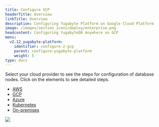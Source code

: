 ```yaml
---
title: Configure GCP
headerTitle: Overview
linkTitle: Overview
description: Configuring Yugabyte Platform on Google Cloud Platform
image: /images/section_icons/deploy/enterprise.png
headcontent: Configuring YugabyteDB Anywhere on GCP
menu:
  v2.12_yugabyte-platform:
    identifier: configure-2-gcp
    parent: configure-yugabyte-platform
    weight: 5
type: docs
---
```


Select your cloud provider to see the steps for configuration of database nodes. Click on the elements to see detailed steps.

<ul class="nav nav-tabs-alt nav-tabs-yb">

  <li>
    <a href="../aws" class="nav-link">
      <i class="fab fa-aws"></i>
      AWS
    </a>
  </li>

  <li>
    <a href="../gcp" class="nav-link active">
      <i class="fab fa-google" aria-hidden="true"></i>
      GCP
    </a>
  </li>

  <li>
    <a href="../azure" class="nav-link">
      <i class="fab fa-windows" aria-hidden="true"></i>
      Azure
    </a>
  </li>

  <li>
    <a href="../kubernetes" class="nav-link">
      <i class="fas fa-cubes" aria-hidden="true"></i>
      Kubernetes
    </a>
  </li>

  <li>
    <a href="../onprem" class="nav-link">
      <i class="fas fa-building"></i>
      On-premises
    </a>
  </li>

</ul>

<div class="image-with-map">
<img src="/images/ee/flowchart/yb-configure-gcp.png" usemap="#image-map">

<map name="image-map">
    <area  alt="Configure cloud provider" title="Configure cloud provider" href="/yugabyte-platform/configure-yugabyte-platform/" coords="379,63,523,199" shape="rect" style=" width: 18%; height: 17%; top: 5%; left: 41%; ">
    <area  alt="Create admin user" title="Create admin user" href="/preview/yugabyte-platform/configure-yugabyte-platform/create-admin-user/" coords="284,257,617,317" shape="rect" style=" width: 38%; height: 6%; top: 27%; left: 31%; ">
    <area  alt="Configure GCP provider" title="Configure GCP provider" href="/preview/yugabyte-platform/configure-yugabyte-platform/set-up-cloud-provider/gcp/" coords="249,369,647,423" shape="rect" style="width: 46%; height: 7%; top: 38%; left: 27%; ">
    <area  alt="GCP provider pre reqs" title="GCP provider pre reqs" href="/preview/yugabyte-platform/configure-yugabyte-platform/set-up-cloud-provider/gcp/#prerequisites" coords="223,476,675,653" shape="rect" style="width: 50%; height: 19%; top: 49%; left: 25%; ">
    <area  alt="configure GCP" title="configure GCP" href="/preview/yugabyte-platform/configure-yugabyte-platform/set-up-cloud-provider/gcp/#configure-gcp" coords="305,703,601,791" shape="rect" style="width: 34%; height: 10%; top: 73%; left: 33%; ">
</map>
</div>
